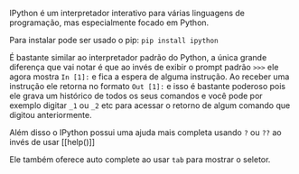 IPython é um interpretador interativo para várias linguagens de programação, mas especialmente focado em Python.

Para instalar pode ser usado o pip:
	 `pip install ipython`

É bastante similar ao interpretador padrão do Python, a única grande diferença que vai notar é que ao invés de exibir o prompt padrão `>>>` ele agora mostra `In [1]:` e fica a espera de alguma instrução. Ao receber uma instrução ele retorna no formato `Out [1]:` e isso é bastante poderoso pois ele grava um histórico de todos os seus comandos e você pode por exemplo digitar `_1` ou `_2` etc para acessar o retorno de algum comando que digitou anteriormente.

Além disso o IPython possui uma ajuda mais completa usando `?` ou `??` ao invés de usar [[help()]]

Ele também oferece auto complete ao usar `tab` para mostrar o seletor.